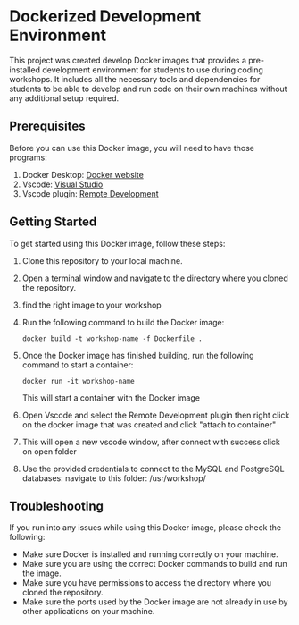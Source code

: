 

# Dockerized Development Environment

This project was created develop Docker images that provides a pre-installed development environment for students to use during coding workshops.  It includes all the necessary tools and dependencies for students to be able to develop and run code on their own machines without any additional setup required.


## Prerequisites

Before you can use this Docker image, you will need to have those programs:

1. Docker Desktop: [Docker website](https://www.docker.com/get-started)
2. Vscode: [Visual Studio](https://code.visualstudio.com/)
3. Vscode plugin: [Remote Development](https://marketplace.visualstudio.com/items?itemName=ms-vscode-remote.vscode-remote-extensionpack)

## Getting Started

To get started using this Docker image, follow these steps:

1. Clone this repository to your local machine.
2. Open a terminal window and navigate to the directory where you cloned the repository.
3. find the right image to your workshop
4. Run the following command to build the Docker image:

   ```
   docker build -t workshop-name -f Dockerfile .
   ```

4. Once the Docker image has finished building, run the following command to start a container:

   ```
   docker run -it workshop-name
   ```

   This will start a container with the Docker image

5. Open Vscode and select the Remote Development plugin then right click on the docker image that was created and click "attach to container"

6. This will open a new vscode window, after connect with success click on open folder

7. Use the provided credentials to connect to the MySQL and PostgreSQL databases: navigate to this folder: /usr/workshop/


## Troubleshooting

If you run into any issues while using this Docker image, please check the following:

- Make sure Docker is installed and running correctly on your machine.
- Make sure you are using the correct Docker commands to build and run the image.
- Make sure you have permissions to access the directory where you cloned the repository.
- Make sure the ports used by the Docker image are not already in use by other applications on your machine.
